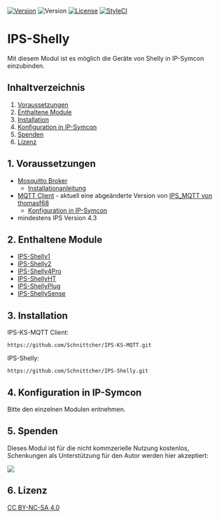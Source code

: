 [![Version](https://img.shields.io/badge/Symcon-PHPModul-red.svg)](https://www.symcon.de/service/dokumentation/entwicklerbereich/sdk-tools/sdk-php/)
![Version](https://img.shields.io/badge/Symcon%20Version-4.3%20%3E-blue.svg)
[![License](https://img.shields.io/badge/License-CC%20BY--NC--SA%204.0-green.svg)](https://creativecommons.org/licenses/by-nc-sa/4.0/)
[![StyleCI](https://styleci.io/repos/152767193/shield?style=flat)](https://styleci.io/repos/152767193)

# IPS-Shelly
   Mit diesem Modul ist es möglich die Geräte von Shelly in IP-Symcon einzubinden.
 
   ## Inhaltverzeichnis
   1. [Voraussetzungen](#1-voraussetzungen)
   2. [Enthaltene Module](#2-enthaltene-module)
   3. [Installation](#3-installation)
   4. [Konfiguration in IP-Symcon](#4-konfiguration-in-ip-symcon)
   5. [Spenden](#5-spenden)
   6. [Lizenz](#6-lizenz)
   
## 1. Voraussetzungen

* [Mosquitto Broker](https://mosquitto.org) 
    * [Installationanleitung](https://schnittcher.info/blog/installation-mosquitto-broker/)
* [MQTT Client](https://github.com/Schnittcher/IPS-KS-MQTT) - aktuell eine abgeänderte Version von [IPS_MQTT von thomasf68](https://github.com/thomasf68/IPS_MQTT)
    * [Konfiguration in IP-Symcon](https://schnittcher.info/blog/einrichtung-des-mqtt-clients-in-ip-symcon/)
* mindestens IPS Version 4.3

## 2. Enthaltene Module

* [IPS-Shelly1](IPS-Shelly1/README.md)
* [IPS-Shelly2](IPS-Shelly2/README.md)
* [IPS-Shelly4Pro](IPS-Shelly4Pro/README.md)
* [IPS-ShellyHT](IPS-ShellyHT/README.md)
* [IPS-ShellyPlug](IPS-ShellyPlug/README.md)
* [IPS-ShellySense](IPS-ShellySense/README.md)

## 3. Installation

IPS-KS-MQTT Client:
```
https://github.com/Schnittcher/IPS-KS-MQTT.git
```

IPS-Shelly:
```
https://github.com/Schnittcher/IPS-Shelly.git
```

## 4. Konfiguration in IP-Symcon
Bitte den einzelnen Modulen entnehmen.

## 5. Spenden

Dieses Modul ist für die nicht kommzerielle Nutzung kostenlos, Schenkungen als Unterstützung für den Autor werden hier akzeptiert:    

<a href="https://www.paypal.com/cgi-bin/webscr?cmd=_s-xclick&hosted_button_id=EK4JRP87XLSHW" target="_blank"><img src="https://www.paypalobjects.com/de_DE/DE/i/btn/btn_donate_LG.gif" border="0" /></a>

## 6. Lizenz

[CC BY-NC-SA 4.0](https://creativecommons.org/licenses/by-nc-sa/4.0/)